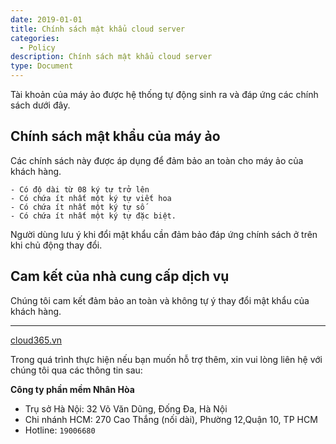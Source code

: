 ```yaml
---
date: 2019-01-01
title: Chính sách mật khẩu cloud server
categories:
  - Policy
description: Chính sách mật khẩu cloud server
type: Document
---
```

Tài khoản của máy ảo được hệ thống tự động sinh ra và đáp ứng các chính sách dưới đây.

## Chính sách mật khẩu của máy ảo

Các chính sách này được áp dụng để đảm bảo an toàn cho máy ảo của khách hàng.
```
- Có độ dài từ 08 ký tự trở lên
- Có chứa ít nhất một ký tự viết hoa
- Có chứa ít nhất một ký tự số
- Có chứa ít nhất một ký tự đặc biệt.
```

Người dùng lưu ý khi đổi mật khẩu cần đảm bảo đáp ứng chính sách ở trên khi chủ động thay đổi.

## Cam kết của nhà cung cấp dịch vụ
Chúng tôi cam kết đảm bảo an toàn và không tự ý thay đổi mật khẩu của khách hàng.

---
[cloud365.vn](https://cloud365.vn/)

Trong quá trình thực hiện nếu bạn muốn hỗ trợ thêm, xin vui lòng liên hệ với chúng tôi qua các thông tin sau:

**Công ty phần mềm Nhân Hòa**
- Trụ sở Hà Nội: 32 Võ Văn Dũng, Đống Đa, Hà Nội
- Chi nhánh HCM: 270 Cao Thắng (nối dài), Phường 12,Quận 10, TP HCM
- Hotline: `19006680`
